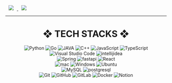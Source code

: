 <div align=left>

  <a href="mailto:jjinwoo92@gmail.com">
    <img 
        src="https://img.shields.io/badge/Gmail-d14836?style=for-the-badge&logo=Gmail&logoColor=white&link=mailto:jjinwoo92@gmail.com"
        style="height : auto; margin-left : 10px; margin-right : 10px;"/>
</a>
<a href="https://blackjjw.github.io/">
    <img 
        src="https://img.shields.io/badge/blog-181717.svg?&style=for-the-badge&logo=GitHub&logoColor=white"
        style="height : auto; margin-left : 10px; margin-right : 10px;"/>
</a>

<!--
<a>
  <img alt="Kaggle" src="https://img.shields.io/badge/Kaggle-20BEFF.svg?&style=for-the-badge&logo=Kaggle&logoColor=white"/>
  <img alt="Stack Overflow" src="https://img.shields.io/badge/Stack%20Overflow-F58025.svg?&style=for-the-badge&logo=Stack%20Overflow&logoColor=white"/>
</a>
-->

</div>

<!--  
<div align=center>
  <div>
    <p>
       <img src="https://github-readme-stats.vercel.app/api?username=blackJJW&show_icons=true&theme=highcontrast&card_width=300">
       <img height=195 src="https://github-readme-stats.vercel.app/api/top-langs/?username=blackJJW&langs_count=15&layout=compact&theme=highcontrast&card_width=440">
    </p>
  </div>
  -->
  <!--
  <div>
     <p>
      <img height=195 src="http://mazassumnida.wtf/api/v2/generate_badge?boj=blackjjw"/>
    </p>
  </div>
  -->
 
</div>

---

<div align=center><h1>❖ TECH STACKS ❖</h1></div>

<div align=center>
  <img alt="Python" src ="https://img.shields.io/badge/Python-3776AB.svg?&style=for-the-badge&logo=Python&logoColor=white"/>
  <img alt="Go" src ="https://img.shields.io/badge/Go-00ADD8.svg?&style=for-the-badge&logo=Go&logoColor=white"/>
  <img alt="JAVA" src ="https://img.shields.io/badge/JAVA-FF160B.svg?&style=for-the-badge&logo=JAVA&logoColor=white"/>
  <!--  <img alt="Kotlin" src ="https://img.shields.io/badge/Kotlin-7F52FF.svg?&style=for-the-badge&logo=Kotlin&logoColor=white"/> -->
  <!--  <img alt="C" src ="https://img.shields.io/badge/c-A8B9CC.svg?&style=for-the-badge&logo=c&logoColor=black"/> -->
  <img alt="C++" src ="https://img.shields.io/badge/-c++-00599C.svg?&style=for-the-badge&logo=cplusplus&logoColor=white"/>
  <!--  <img alt="csharp" src ="https://img.shields.io/badge/-csharp-512BD4.svg?&style=for-the-badge&logo=csharp&logoColor=white"/> -->
  <!--  <img alt="Dart" src ="https://img.shields.io/badge/dart-0175C2.svg?&style=for-the-badge&logo=dart&logoColor=white"/> -->
  <img alt="JavaScript" src ="https://img.shields.io/badge/JavaScript-F7DF1E.svg?&style=for-the-badge&logo=JavaScript&logoColor=black"/>
  <img alt="TypeScript" src ="https://img.shields.io/badge/TypeScript-3178C6.svg?&style=for-the-badge&logo=TypeScript&logoColor=white"/>
  <br>
  
  <img alt="Visual Studio Code" src="https://img.shields.io/badge/VScode-007ACC.svg?&style=for-the-badge&logo=Visual%20Studio%20Code&logoColor=white"/>
  <!-- <img alt="Visual Studio" src="https://img.shields.io/badge/Visual%20Studio-5C2D91.svg?&style=for-the-badge&logo=Visual%20Studio&logoColor=white"/>
  <img alt="Vim" src="https://img.shields.io/badge/Vim-019733.svg?&style=for-the-badge&logo=Vim&logoColor=white"/>
  <img alt="PyCharm" src="https://img.shields.io/badge/PyCharm-000000.svg?&style=for-the-badge&logo=PyCharm&logoColor=white"/>
  <img alt="Jupyter" src="https://img.shields.io/badge/Jupyter-F37626.svg?&style=for-the-badge&logo=Jupyter&logoColor=white"/>
  <img alt="Google_Colab" src="https://img.shields.io/badge/Colab-F9AB00.svg?&style=for-the-badge&logo=Google%20Colab&logoColor=white"/>
  <img alt="Eclipse" src="https://img.shields.io/badge/Eclipse-2C2255.svg?&style=for-the-badge&logo=Eclipse%20IDE&logoColor=white"/> -->
  <img alt="intellijidea" src="https://img.shields.io/badge/intellij-000000.svg?&style=for-the-badge&logo=intellijidea&logoColor=white"/>
  <!-- <img alt="android_studio" src="https://img.shields.io/badge/android%20studio-3DDC84.svg?&style=for-the-badge&logo=android%20studio&logoColor=white"/> -->
  <br>

  <img alt="Spring" src="https://img.shields.io/badge/Spring-6DB33F.svg?&style=for-the-badge&logo=Spring&logoColor=white"/>
  <!-- <img alt="Spring Boot" src="https://img.shields.io/badge/Spring%20Boot-6DB33F.svg?&style=for-the-badge&logo=Spring%20Boot&logoColor=white"/>
  <img alt="Spring Security" src="https://img.shields.io/badge/Spring%20Security-6DB33F.svg?&style=for-the-badge&logo=Spring%20Security&logoColor=white"/> -->
  <!-- <img alt="Flask" src="https://img.shields.io/badge/Flask-000000.svg?&style=for-the-badge&logo=Flask&logoColor=white"/> -->
  <img alt="fastapi" src="https://img.shields.io/badge/fastapi-009688.svg?&style=for-the-badge&logo=fastapi&logoColor=white"/>
  <img alt="React" src ="https://img.shields.io/badge/React-61DAFB.svg?&style=for-the-badge&logo=React&logoColor=black"/>
  <br>

  <img alt="mac" src="https://img.shields.io/badge/mac-000000.svg?&style=for-the-badge&logo=macos&logoColor=white"/> 
  <img alt="Windows" src="https://img.shields.io/badge/Windows-0078D6.svg?&style=for-the-badge&logo=Windows&logoColor=white"/>
  <img alt="Ubuntu" src="https://img.shields.io/badge/Ubuntu-E95420.svg?&style=for-the-badge&logo=Ubuntu&logoColor=white"/> 
  <!--<img alt="Kali Linux" src="https://img.shields.io/badge/Kali%20Linux-557C94.svg?&style=for-the-badge&logo=Kali%20Linux&logoColor=white"/> -->
  <br>

  <img alt="MySQL" src="https://img.shields.io/badge/MySQL-4479A1.svg?&style=for-the-badge&logo=MySQL&logoColor=white"/>
  <!-- <img alt="ORACLE" src="https://img.shields.io/badge/ORACLE-F80000.svg?&style=for-the-badge&logo=ORACLE&logoColor=white"/> -->
  <!-- <img alt="mongodb" src="https://img.shields.io/badge/mongodb-47A248.svg?&style=for-the-badge&logo=mongodb&logoColor=white"/> -->
  <!-- <img alt="mariadb" src="https://img.shields.io/badge/mariadb-003545.svg?&style=for-the-badge&logo=mariadb&logoColor=white"/> -->
  <img alt="postgresql" src="https://img.shields.io/badge/postgresql-4169E1.svg?&style=for-the-badge&logo=postgresql&logoColor=white"/>
  <br>

  <img alt="Git" src="https://img.shields.io/badge/Git-F05032.svg?&style=for-the-badge&logo=Git&logoColor=white"/>
  <img alt="GitHub" src="https://img.shields.io/badge/GitHub-181717.svg?&style=for-the-badge&logo=GitHub&logoColor=white"/>
  <img alt="GitLab" src="https://img.shields.io/badge/GitLab-FC6D26.svg?&style=for-the-badge&logo=GitLab&logoColor=white"/>
  <img alt="Docker" src="https://img.shields.io/badge/Docker-2496ED.svg?&style=for-the-badge&logo=Docker&logoColor=white"/>
  <img alt="Notion" src="https://img.shields.io/badge/Notion-000000.svg?&style=for-the-badge&logo=Notion&logoColor=white"/>
  <!--<img alt="Obsidian" src="https://img.shields.io/badge/Obsidian-7C3AED.svg?&style=for-the-badge&logo=obsidian&logoColor=white"/>-->
  <br>
  
  <br>
</div>

